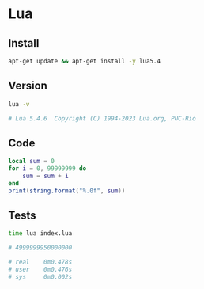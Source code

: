 # Lua

## Install

```bash
apt-get update && apt-get install -y lua5.4
```

## Version

```bash
lua -v

# Lua 5.4.6  Copyright (C) 1994-2023 Lua.org, PUC-Rio
```

## Code

```lua
local sum = 0
for i = 0, 99999999 do
    sum = sum + i
end
print(string.format("%.0f", sum))
```

## Tests

```bash
time lua index.lua

# 4999999950000000

# real    0m0.478s
# user    0m0.476s
# sys     0m0.002s
```
